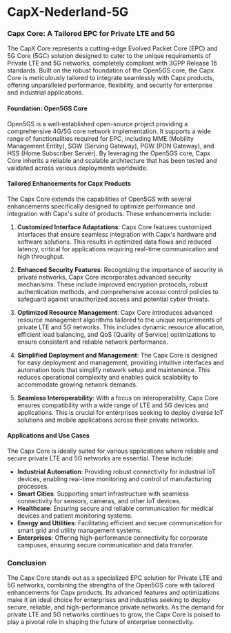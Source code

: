 # CapX-Nederland-5G

### Capx Core: A Tailored EPC for Private LTE and 5G

The CapX Core represents a cutting-edge Evolved Packet Core (EPC) and 5G Core (5GC) solution designed to cater to the unique requirements of Private LTE and 5G networks, completely compliant with 3GPP Release 16 standards. Built on the robust foundation of the Open5GS core, the Capx Core is meticulously tailored to integrate seamlessly with Capx products, offering unparalleled performance, flexibility, and security for enterprise and industrial applications.

#### Foundation: Open5GS Core

Open5GS is a well-established open-source project providing a comprehensive 4G/5G core network implementation. It supports a wide range of functionalities required for EPC, including MME (Mobility Management Entity), SGW (Serving Gateway), PGW (PDN Gateway), and HSS (Home Subscriber Server). By leveraging the Open5GS core, Capx Core inherits a reliable and scalable architecture that has been tested and validated across various deployments worldwide.

#### Tailored Enhancements for Capx Products

The Capx Core extends the capabilities of Open5GS with several enhancements specifically designed to optimize performance and integration with Capx's suite of products. These enhancements include:

1. **Customized Interface Adaptations**: Capx Core features customized interfaces that ensure seamless integration with Capx's hardware and software solutions. This results in optimized data flows and reduced latency, critical for applications requiring real-time communication and high throughput.

2. **Enhanced Security Features**: Recognizing the importance of security in private networks, Capx Core incorporates advanced security mechanisms. These include improved encryption protocols, robust authentication methods, and comprehensive access control policies to safeguard against unauthorized access and potential cyber threats.

3. **Optimized Resource Management**: Capx Core introduces advanced resource management algorithms tailored to the unique requirements of private LTE and 5G networks. This includes dynamic resource allocation, efficient load balancing, and QoS (Quality of Service) optimizations to ensure consistent and reliable network performance.

4. **Simplified Deployment and Management**: The Capx Core is designed for easy deployment and management, providing intuitive interfaces and automation tools that simplify network setup and maintenance. This reduces operational complexity and enables quick scalability to accommodate growing network demands.

5. **Seamless Interoperability**: With a focus on interoperability, Capx Core ensures compatibility with a wide range of LTE and 5G devices and applications. This is crucial for enterprises seeking to deploy diverse IoT solutions and mobile applications across their private networks.

#### Applications and Use Cases

The Capx Core is ideally suited for various applications where reliable and secure private LTE and 5G networks are essential. These include:

- **Industrial Automation**: Providing robust connectivity for industrial IoT devices, enabling real-time monitoring and control of manufacturing processes.
- **Smart Cities**: Supporting smart infrastructure with seamless connectivity for sensors, cameras, and other IoT devices.
- **Healthcare**: Ensuring secure and reliable communication for medical devices and patient monitoring systems.
- **Energy and Utilities**: Facilitating efficient and secure communication for smart grid and utility management systems.
- **Enterprises**: Offering high-performance connectivity for corporate campuses, ensuring secure communication and data transfer.

### Conclusion

The Capx Core stands out as a specialized EPC solution for Private LTE and 5G networks, combining the strengths of the Open5GS core with tailored enhancements for Capx products. Its advanced features and optimizations make it an ideal choice for enterprises and industries seeking to deploy secure, reliable, and high-performance private networks. As the demand for private LTE and 5G networks continues to grow, the Capx Core is poised to play a pivotal role in shaping the future of enterprise connectivity.
